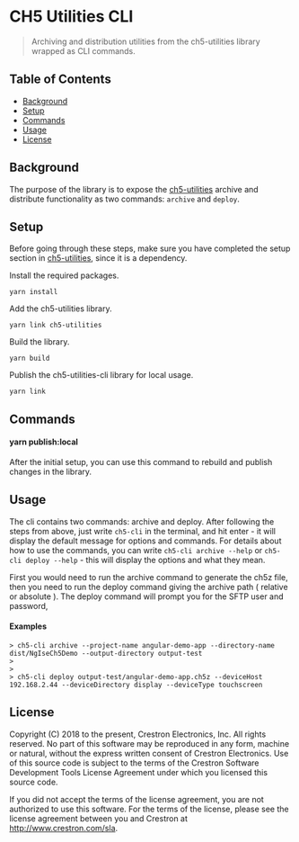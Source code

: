 # CH5 Utilities CLI

> Archiving and distribution utilities from the ch5-utilities library wrapped as CLI commands.

## Table of Contents

- [Background](#background)
- [Setup](#setup)
- [Commands](#commands)
- [Usage](#usage)
- [License](#license)

## Background

The purpose of the library is to expose the [ch5-utilities](./../ch5-utilities/readme.md) archive and distribute functionality as two commands: `archive` and `deploy`.

## Setup

Before going through these steps, make sure you have completed the setup section in [ch5-utilities](./../ch5-utilities/readme.md), since it is a dependency.

Install the required packages.
```
yarn install
```

Add the ch5-utilities library.
```
yarn link ch5-utilities
```

Build the library.
```
yarn build
```

Publish the ch5-utilities-cli library for local usage.
```
yarn link
```

## Commands

#### yarn publish:local

After the initial setup, you can use this command to rebuild and publish changes in the library.

## Usage

The cli contains two commands: archive and deploy. After following the steps from above, just write `ch5-cli` in the terminal, and hit enter - it will display the default message for options and commands.
For details about how to use the commands, you can write `ch5-cli archive --help` or `ch5-cli deploy --help` - this will display the options and what they mean.


First you would need to run the archive command to generate the ch5z file, then you need to run the deploy command giving the archive path ( relative or absolute ).
The deploy command will prompt you for the SFTP user and password,

#### Examples

```
> ch5-cli archive --project-name angular-demo-app --directory-name dist/NgIseCh5Demo --output-directory output-test
>
>
> ch5-cli deploy output-test/angular-demo-app.ch5z --deviceHost 192.168.2.44 --deviceDirectory display --deviceType touchscreen
```

## License

Copyright (C) 2018 to the present, Crestron Electronics, Inc.
All rights reserved.
No part of this software may be reproduced in any form, machine
or natural, without the express written consent of Crestron Electronics.
Use of this source code is subject to the terms of the Crestron Software 
Development Tools License Agreement under which you licensed this source code.

If you did not accept the terms of the license agreement,
you are not authorized to use this software. For the terms of the license,
please see the license agreement between you and Crestron at http://www.crestron.com/sla.
